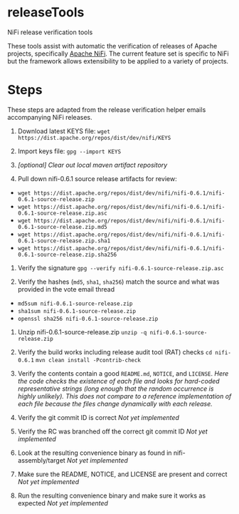 # releaseTools
NiFi release verification tools

These tools assist with automatic the verification of releases of Apache projects, specifically [Apache NiFi](https://nifi.apache.org). The current feature set is specific to NiFi but the framework allows extensibility to be applied to a variety of projects. 

# Steps

These steps are adapted from the release verification helper emails accompanying NiFi releases. 

1. Download latest KEYS file:
 `wget https://dist.apache.org/repos/dist/dev/nifi/KEYS`

1. Import keys file:
 `gpg --import KEYS`

1. _[optional] Clear out local maven artifact repository_

1. Pull down nifi-0.6.1 source release artifacts for review:

* `wget https://dist.apache.org/repos/dist/dev/nifi/nifi-0.6.1/nifi-0.6.1-source-release.zip`
* `wget https://dist.apache.org/repos/dist/dev/nifi/nifi-0.6.1/nifi-0.6.1-source-release.zip.asc`
* `wget https://dist.apache.org/repos/dist/dev/nifi/nifi-0.6.1/nifi-0.6.1-source-release.zip.md5`
* `wget https://dist.apache.org/repos/dist/dev/nifi/nifi-0.6.1/nifi-0.6.1-source-release.zip.sha1`
* `wget https://dist.apache.org/repos/dist/dev/nifi/nifi-0.6.1/nifi-0.6.1-source-release.zip.sha256`

1. Verify the signature
  `gpg --verify nifi-0.6.1-source-release.zip.asc`

1. Verify the hashes (`md5`, `sha1`, `sha256`) match the source and what was provided
in the vote email thread
* `md5sum nifi-0.6.1-source-release.zip`
* `sha1sum nifi-0.6.1-source-release.zip`
* `openssl sha256 nifi-0.6.1-source-release.zip`

1. Unzip nifi-0.6.1-source-release.zip
  `unzip -q nifi-0.6.1-source-release.zip`

1. Verify the build works including release audit tool (RAT) checks
  `cd nifi-0.6.1`
  `mvn clean install -Pcontrib-check`

1. Verify the contents contain a good `README.md`, `NOTICE`, and `LICENSE`.
  _Here the code checks the existence of each file and looks for hard-coded representative strings (long enough that the random occurrence is highly unlikely). This does not compare to a reference implementation of each file because the files change dynamically with each release._

1. Verify the git commit ID is correct
  _Not yet implemented_
  
1. Verify the RC was branched off the correct git commit ID
  _Not yet implemented_

1. Look at the resulting convenience binary as found in nifi-assembly/target
  _Not yet implemented_
  
1. Make sure the README, NOTICE, and LICENSE are present and correct
  _Not yet implemented_
  
1. Run the resulting convenience binary and make sure it works as expected
  _Not yet implemented_